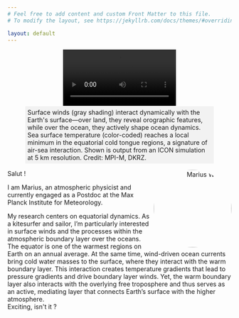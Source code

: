 ```yaml
---
# Feel free to add content and custom Front Matter to this file.
# To modify the layout, see https://jekyllrb.com/docs/themes/#overriding-theme-defaults

layout: default
---
```


<figure>
    <div style="display: flex; justify-content: center;">
        <video id="myVideo" style="width: 60%; height: auto; object-fit: cover;" controls autoplay loop>
            <source src="inputs/Spherical_Windvideo_24_fps_transparent_low.webm" type="video/webm">
            Your browser does not support the video tag.
        </video>
    </div>
    <figcaption style="background-color: #f2f2f2; padding: 5px; max-width: 100%; margin: 0 auto;">
        Surface winds (gray shading) interact dynamically with the Earth's surface—over land, they reveal orographic features, while over the ocean, they actively shape ocean dynamics. Sea surface temperature (color-coded) reaches a local minimum in the equatorial cold tongue regions, a signature of air-sea interaction. Shown is output from an ICON simulation at 5 km resolution. Credit: MPI-M, DKRZ.
    </figcaption>
</figure>

<div style="text-align: right;">
    <div style="width: 175px; height: 175px; overflow: hidden; border-radius: 50%; float: right;">
        <img src="inputs/MW.jpeg" alt="Marius Winkler" style="width: 100%; height: 100%; object-fit: cover;">
    </div>
</div>

Salut !

I am Marius, an atmospheric physicist and currently engaged as a Postdoc at the Max Planck Institute for Meteorology.

My research centers on equatorial dynamics. As a kitesurfer and sailor, I’m particularly interested in surface winds and the processes within the atmospheric boundary layer over the oceans.
The equator is one of the warmest regions on Earth on an annual average. At the same time, wind-driven ocean currents bring cold water masses to the surface, where they interact with the warm boundary layer. This interaction creates temperature gradients that lead to pressure gradients and drive boundary layer winds.
Yet, the warm boundary layer also interacts with the overlying free troposphere and thus serves as an active, mediating layer that connects Earth’s surface with the higher atmosphere. <br>Exciting, isn't it ?
